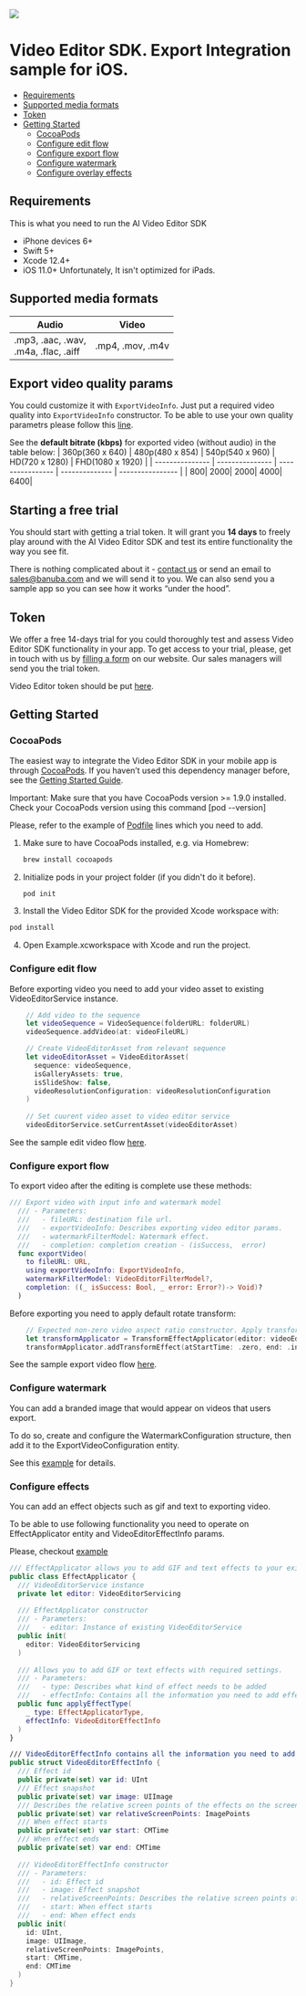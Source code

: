 [![](https://www.banuba.com/hubfs/Banuba_November2018/Images/Banuba%20SDK.png)](https://www.banuba.com/video-editor-sdk)

# Video Editor SDK. Export Integration sample for iOS.

- [Requirements](#Requirements)
- [Supported media formats](#Supported-media-formats)
- [Token](#Token)
- [Getting Started](#Getting-Started)
    + [CocoaPods](#CocoaPods)
    + [Configure edit flow](#Configure-edit-flow)
    + [Configure export flow](#Configure-export-flow)
    + [Configure watermark](#Configure-watermark)
    + [Configure overlay effects](#Configure-overlay-effect)

## Requirements
This is what you need to run the AI Video Editor SDK

- iPhone devices 6+
- Swift 5+
- Xcode 12.4+
- iOS 11.0+
Unfortunately, It isn't optimized for iPads.

## Supported media formats
| Audio      | Video      |
| ---------- | ---------  | 
|.mp3, .aac, .wav, <br>.m4a, .flac, .aiff |.mp4, .mov, .m4v|

## Export video quality params
You could customize it with `ExportVideoInfo`. Just put a required video quality into `ExportVideoInfo` constructor. To be able to use your own quality parametrs please follow this [line](https://github.com/Banuba/ve-sdk-iOS-export-sample/blob/c155a5b49c7c27be7efb6e8991de8c59c7e7943d/ExportAPISample/ExportAPISample/ViewController.swift#L95).

See the **default bitrate (kbps)** for exported video (without audio) in the table below:
| 360p(360 x 640) | 480p(480 x 854) | 540p(540 x 960) | HD(720 x 1280) | FHD(1080 x 1920) |
| --------------- | --------------- | ---------------- | -------------- | ---------------- |
|              800|             2000|              2000|            4000|              6400|

## Starting a free trial

You should start with getting a trial token. It will grant you **14 days** to freely play around with the AI Video Editor SDK and test its entire functionality the way you see fit.

There is nothing complicated about it - [contact us](https://www.banuba.com/video-editor-sdk) or send an email to sales@banuba.com and we will send it to you. We can also send you a sample app so you can see how it works “under the hood”.

## Token 
We offer а free 14-days trial for you could thoroughly test and assess Video Editor SDK functionality in your app. To get access to your trial, please, get in touch with us by [filling a form](https://www.banuba.com/video-editor-sdk) on our website. Our sales managers will send you the trial token.

Video Editor token should be put [here](https://github.com/Banuba/ve-sdk-iOS-export-sample/blob/c155a5b49c7c27be7efb6e8991de8c59c7e7943d/ExportAPISample/ExportAPISample/ViewController.swift#L50).

## Getting Started
### CocoaPods

The easiest way to integrate the Video Editor SDK in your mobile app is through [CocoaPods](https://cocoapods.org). If you haven’t used this dependency manager before, see the [Getting Started Guide](https://guides.cocoapods.org/using/getting-started.html).

Important: Make sure that you have CocoaPods version >= 1.9.0 installed. Check your CocoaPods version using this command [pod --version]

Please, refer to the example of [Podfile](https://github.com/Banuba/ve-sdk-iOS-export-sample/blob/master/ExportAPISample/Podfile) lines which you need to add.

1. Make sure to have CocoaPods installed, e.g. via Homebrew:
   ```sh
   brew install cocoapods 
   ```
2. Initialize pods in your project folder (if you didn't do it before).
   ```sh
   pod init
   ```
3. Install the Video Editor SDK for the provided Xcode workspace with:
```sh
pod install
```
4. Open Example.xcworkspace with Xcode and run the project.  

### Configure edit flow

Before exporting video you need to add your video asset to existing VideoEditorService instance.

``` swift
    // Add video to the sequence
    let videoSequence = VideoSequence(folderURL: folderURL)
    videoSequence.addVideo(at: videoFileURL)

    // Create VideoEditorAsset from relevant sequence
    let videoEditorAsset = VideoEditorAsset(
      sequence: videoSequence,
      isGalleryAssets: true,
      isSlideShow: false,
      videoResolutionConfiguration: videoResolutionConfiguration
    )
    
    // Set cuurent video asset to video editor service
    videoEditorService.setCurrentAsset(videoEditorAsset)
```
See the sample edit video flow [here](https://github.com/Banuba/ve-sdk-iOS-export-sample/blob/c155a5b49c7c27be7efb6e8991de8c59c7e7943d/ExportAPISample/ExportAPISample/ViewController.swift#L67).

### Configure export flow

To export video after the editing is complete use these methods:

``` swift
/// Export video with input info and watermark model
  /// - Parameters:
  ///   - fileURL: destination file url.
  ///   - exportVideoInfo: Describes exporting video editor params.
  ///   - watermarkFilterModel: Watermark effect.
  ///   - completion: completion creation - (isSuccess,  error)
  func exportVideo(
    to fileURL: URL,
    using exportVideoInfo: ExportVideoInfo,
    watermarkFilterModel: VideoEditorFilterModel?,
    completion: ((_ isSuccess: Bool, _ error: Error?)-> Void)?
  )
```  

Before exporting you need to apply default rotate transform:
``` swift
    // Expected non-zero video aspect ratio constructor. Apply transform effect after adding required asset.
    let transformApplicator = TransformEffectApplicator(editor: videoEditorService)
    transformApplicator.addTransformEffect(atStartTime: .zero, end: .indefinite, rotation: .rotate90)
```

See the sample export video flow [here](https://github.com/Banuba/ve-sdk-iOS-export-sample/blob/c155a5b49c7c27be7efb6e8991de8c59c7e7943d/ExportAPISample/ExportAPISample/ViewController.swift#L101).

### Configure watermark

You can add a branded image that would appear on videos that users export. 

To do so, create and configure the WatermarkConfiguration structure, then add it to the ExportVideoConfiguration entity. 

See this [example](https://github.com/Banuba/ve-sdk-iOS-export-sample/blob/c155a5b49c7c27be7efb6e8991de8c59c7e7943d/ExportAPISample/ExportAPISample/ViewController.swift#L104) for details.

### Configure effects

You can add an effect objects such as gif and text to exporting video. 

To be able to use following functionality you need to operate on EffectApplicator entity and VideoEditorEffectInfo params.

Please, checkout [example](https://github.com/Banuba/ve-sdk-iOS-export-sample/blob/c155a5b49c7c27be7efb6e8991de8c59c7e7943d/ExportAPISample/ExportAPISample/ViewController.swift#L118)

``` swift
/// EffectApplicator allows you to add GIF and text effects to your existing VideoEditorServiсe composition
public class EffectApplicator {
  /// VideoEditorService instance
  private let editor: VideoEditorServicing
  
  /// EffectApplicator constructor
  /// - Parameters:
  ///   - editor: Instance of existing VideoEditorService
  public init(
    editor: VideoEditorServicing
  )
  
  /// Allows you to add GIF or text effects with required settings.
  /// - Parameters:
  ///   - type: Describes what kind of effect needs to be added
  ///   - effectInfo: Contains all the information you need to add effects to your video.
  public func applyEffectType(
    _ type: EffectApplicatorType,
    effectInfo: VideoEditorEffectInfo
  )
}

/// VideoEditorEffectInfo contains all the information you need to add effects to your video.
public struct VideoEditorEffectInfo {
  /// Effect id
  public private(set) var id: UInt
  /// Effect snapshot
  public private(set) var image: UIImage
  /// Describes the relative screen points of the effects on the screen
  public private(set) var relativeScreenPoints: ImagePoints
  /// When effect starts
  public private(set) var start: CMTime
  /// When effect ends
  public private(set) var end: CMTime
  
  /// VideoEditorEffectInfo constructor
  /// - Parameters:
  ///   - id: Effect id
  ///   - image: Effect snapshot
  ///   - relativeScreenPoints: Describes the relative screen points of the effects on the screen
  ///   - start: When effect starts
  ///   - end: When effect ends
  public init(
    id: UInt,
    image: UIImage,
    relativeScreenPoints: ImagePoints,
    start: CMTime,
    end: CMTime
  )
}
```
